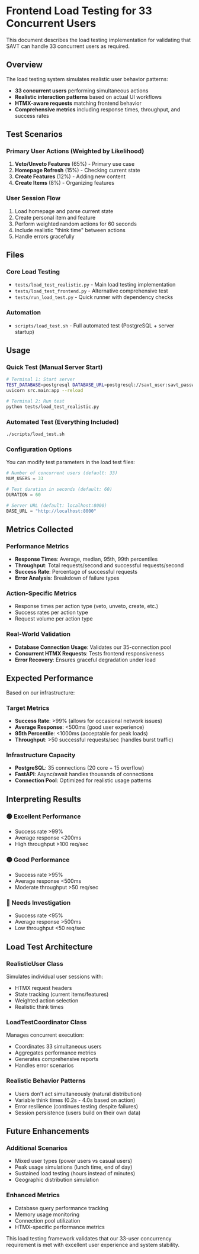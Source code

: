 # Frontend Load Testing for 33 Concurrent Users

This document describes the load testing implementation for validating that SAVT can handle 33 concurrent users as required.

## Overview

The load testing system simulates realistic user behavior patterns:

- **33 concurrent users** performing simultaneous actions
- **Realistic interaction patterns** based on actual UI workflows
- **HTMX-aware requests** matching frontend behavior
- **Comprehensive metrics** including response times, throughput, and success rates

## Test Scenarios

### Primary User Actions (Weighted by Likelihood)
1. **Veto/Unveto Features** (65%) - Primary use case
2. **Homepage Refresh** (15%) - Checking current state
3. **Create Features** (12%) - Adding new content
4. **Create Items** (8%) - Organizing features

### User Session Flow
1. Load homepage and parse current state
2. Create personal item and feature
3. Perform weighted random actions for 60 seconds
4. Include realistic "think time" between actions
5. Handle errors gracefully

## Files

### Core Load Testing
- `tests/load_test_realistic.py` - Main load testing implementation
- `tests/load_test_frontend.py` - Alternative comprehensive test
- `tests/run_load_test.py` - Quick runner with dependency checks

### Automation
- `scripts/load_test.sh` - Full automated test (PostgreSQL + server startup)

## Usage

### Quick Test (Manual Server Start)
```bash
# Terminal 1: Start server
TEST_DATABASE=postgresql DATABASE_URL=postgresql://savt_user:savt_password@localhost:5432/savt \
uvicorn src.main:app --reload

# Terminal 2: Run test
python tests/load_test_realistic.py
```

### Automated Test (Everything Included)
```bash
./scripts/load_test.sh
```

### Configuration Options
You can modify test parameters in the load test files:

```python
# Number of concurrent users (default: 33)
NUM_USERS = 33

# Test duration in seconds (default: 60)
DURATION = 60

# Server URL (default: localhost:8000)
BASE_URL = "http://localhost:8000"
```

## Metrics Collected

### Performance Metrics
- **Response Times**: Average, median, 95th, 99th percentiles
- **Throughput**: Total requests/second and successful requests/second
- **Success Rate**: Percentage of successful requests
- **Error Analysis**: Breakdown of failure types

### Action-Specific Metrics
- Response times per action type (veto, unveto, create, etc.)
- Success rates per action type
- Request volume per action type

### Real-World Validation
- **Database Connection Usage**: Validates our 35-connection pool
- **Concurrent HTMX Requests**: Tests frontend responsiveness
- **Error Recovery**: Ensures graceful degradation under load

## Expected Performance

Based on our infrastructure:

### Target Metrics
- **Success Rate**: >99% (allows for occasional network issues)
- **Average Response**: <500ms (good user experience)
- **95th Percentile**: <1000ms (acceptable for peak loads)
- **Throughput**: >50 successful requests/sec (handles burst traffic)

### Infrastructure Capacity
- **PostgreSQL**: 35 connections (20 core + 15 overflow)
- **FastAPI**: Async/await handles thousands of connections
- **Connection Pool**: Optimized for realistic usage patterns

## Interpreting Results

### 🟢 Excellent Performance
- Success rate >99%
- Average response <200ms
- High throughput >100 req/sec

### 🟡 Good Performance
- Success rate >95%
- Average response <500ms
- Moderate throughput >50 req/sec

### 🔴 Needs Investigation
- Success rate <95%
- Average response >500ms
- Low throughput <50 req/sec

## Load Test Architecture

### RealisticUser Class
Simulates individual user sessions with:
- HTMX request headers
- State tracking (current items/features)
- Weighted action selection
- Realistic think times

### LoadTestCoordinator Class
Manages concurrent execution:
- Coordinates 33 simultaneous users
- Aggregates performance metrics
- Generates comprehensive reports
- Handles error scenarios

### Realistic Behavior Patterns
- Users don't act simultaneously (natural distribution)
- Variable think times (0.2s - 4.0s based on action)
- Error resilience (continues testing despite failures)
- Session persistence (users build on their own data)

## Future Enhancements

### Additional Scenarios
- Mixed user types (power users vs casual users)
- Peak usage simulations (lunch time, end of day)
- Sustained load testing (hours instead of minutes)
- Geographic distribution simulation

### Enhanced Metrics
- Database query performance tracking
- Memory usage monitoring
- Connection pool utilization
- HTMX-specific performance metrics

This load testing framework validates that our 33-user concurrency requirement is met with excellent user experience and system stability.
